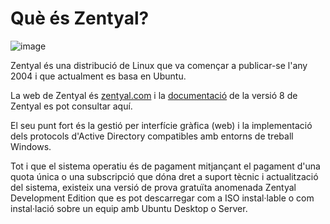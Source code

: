 # Què és Zentyal?

![image](https://github.com/user-attachments/assets/c0f8edac-f4d5-4355-870d-37e0b4334d24)

Zentyal és una distribució de Linux que va començar a publicar-se l'any 2004 i que actualment es basa en Ubuntu.

La web de Zentyal és [zentyal.com](https://www.zentyal.com/) i la [documentació](https://doc.zentyal.org/en/) de la versió 8 de Zentyal es pot consultar aquí.

El seu punt fort és la gestió per interfície gràfica (web) i la implementació dels protocols d'Active Directory compatibles amb entorns de treball Windows.

Tot i que el sistema operatiu és de pagament mitjançant el pagament d'una quota única o una subscripció que dóna dret a suport tècnic i actualització del sistema, existeix una versió de prova gratuïta anomenada Zentyal Development Edition que es pot descarregar com a ISO instal·lable o com instal·lació sobre un equip amb Ubuntu Desktop o Server.

